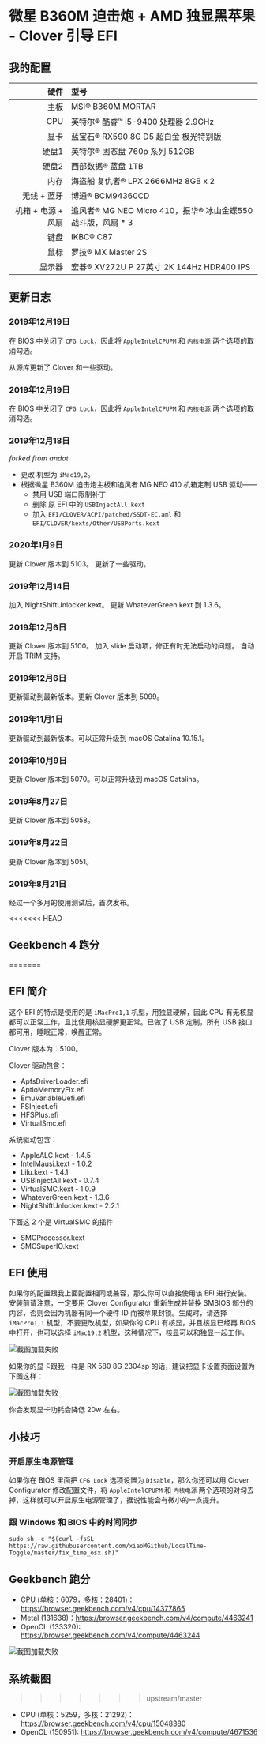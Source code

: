 # 微星 B360M 迫击炮 + AMD 独显黑苹果 - Clover 引导 EFI 

## 我的配置

|               硬件 | 型号                                                        |
| -----------------: | :---------------------------------------------------------- |
|               主板 | MSI® B360M MORTAR                                           |
|                CPU | 英特尔® 酷睿™ i5-9400 处理器 2.9GHz                         |
|               显卡 | 蓝宝石® RX590 8G D5 超白金 极光特别版                       |
|              硬盘1 | 英特尔® 固态盘 760p 系列 512GB                              |
|              硬盘2 | 西部数据® 蓝盘 1TB                                          |
|               内存 | 海盗船 复仇者® LPX 2666MHz 8GB x 2                          |
|        无线 + 蓝牙 | 博通® BCM94360CD                                            |
| 机箱 + 电源 + 风扇 | 追风者® MG NEO Micro 410，振华® 冰山金蝶550战斗版，风扇 * 3 |
|               键盘 | IKBC® C87                                                   |
|               鼠标 | 罗技® MX Master 2S                                          |
|             显示器 | 宏碁® XV272U P 27英寸 2K 144Hz HDR400 IPS                   |


## 更新日志

### 2019年12月19日

在 BIOS 中关闭了 `CFG Lock`，因此将 `AppleIntelCPUPM` 和 `内核电源` 两个选项的取消勾选。


从源库更新了 Clover 和一些驱动。

### 2019年12月19日

在 BIOS 中关闭了 `CFG Lock`，因此将 `AppleIntelCPUPM` 和 `内核电源` 两个选项的取消勾选。

### 2019年12月18日

*forked from andot*

- 更改 机型为 `iMac19,2`。
- 根据微星 B360M 迫击炮主板和追风者 MG NEO 410 机箱定制 USB 驱动——
  - 禁用 USB 端口限制补丁
  - 删除 原 EFI 中的 `USBInjectAll.kext`
  - 加入 `EFI/CLOVER/ACPI/patched/SSDT-EC.aml` 和 `EFI/CLOVER/kexts/Other/USBPorts.kext`

### 2020年1月9日

更新 Clover 版本到 5103。
更新了一些驱动。

### 2019年12月14日

加入 NightShiftUnlocker.kext。
更新 WhateverGreen.kext 到 1.3.6。

### 2019年12月6日

更新 Clover 版本到 5100。
加入 slide 启动项，修正有时无法启动的问题。
自动开启 TRIM 支持。

### 2019年12月6日

更新驱动到最新版本。更新 Clover 版本到 5099。

### 2019年11月1日

更新驱动到最新版本。可以正常升级到 macOS Catalina 10.15.1。

### 2019年10月9日

更新 Clover 版本到 5070。可以正常升级到 macOS Catalina。

### 2019年8月27日

更新 Clover 版本到 5058。

### 2019年8月22日

更新 Clover 版本到 5051。

### 2019年8月21日

经过一个多月的使用测试后，首次发布。

<<<<<<< HEAD
## Geekbench 4 跑分
=======
## EFI 简介

这个 EFI 的特点是使用的是 `iMacPro1,1` 机型，用独显硬解，因此 CPU 有无核显都可以正常工作，且比使用核显硬解更正常。已做了 USB 定制，所有 USB 接口都可用，睡眠正常，唤醒正常。

Clover 版本为：5100。

Clover 驱动包含：

* ApfsDriverLoader.efi
* AptioMemoryFix.efi
* EmuVariableUefi.efi
* FSInject.efi
* HFSPlus.efi
* VirtualSmc.efi

系统驱动包含：

* AppleALC.kext - 1.4.5
* IntelMausi.kext - 1.0.2
* Lilu.kext - 1.4.1
* USBInjectAll.kext - 0.7.4
* VirtualSMC.kext - 1.0.9
* WhateverGreen.kext - 1.3.6
* NightShiftUnlocker.kext - 2.2.1

下面这 2 个是 VirtualSMC 的插件

* SMCProcessor.kext
* SMCSuperIO.kext

## EFI 使用

如果你的配置跟我上面配置相同或兼容，那么你可以直接使用该 EFI 进行安装。安装前请注意，一定要用 Clover Configurator 重新生成并替换 SMBIOS 部分的内容，否则会因为机器有同一个硬件 ID 而被苹果封锁。生成时，请选择 `iMacPro1,1` 机型，不要更改机型，如果你的 CPU 有核显，并且核显已经再 BIOS 中打开，也可以选择 `iMac19,2` 机型，这种情况下，核显可以和独显一起工作。

![截图加载失败](ScreenShot/SMBIOS@2x.png)

如果你的显卡跟我一样是 RX 580 8G 2304sp 的话，建议把显卡设置页面设置为下图这样：

![截图加载失败](ScreenShot/GPUConfig@2x.png)

你会发现显卡功耗会降低 20w 左右。

## 小技巧

### 开启原生电源管理

如果你在 BIOS 里面把 `CFG Lock` 选项设置为 `Disable`，那么你还可以用 Clover Configurator 修改配置文件，将 `AppleIntelCPUPM` 和 `内核电源` 两个选项的对勾去掉，这样就可以开启原生电源管理了，据说性能会有微小的一点提升。

### 跟 Windows 和 BIOS 中的时间同步

```
sudo sh -c "$(curl -fsSL https://raw.githubusercontent.com/xiaoMGithub/LocalTime-Toggle/master/fix_time_osx.sh)"
```

## Geekbench 跑分

* CPU (单核：6079，多核：28401)：https://browser.geekbench.com/v4/cpu/14377865
* Metal (131638)：https://browser.geekbench.com/v4/compute/4463241
* OpenCL (133320): https://browser.geekbench.com/v4/compute/4463244

![截图加载失败](ScreenShot/CINEBENCH20@2x.png)

## 系统截图
>>>>>>> upstream/master

* CPU (单核：5259，多核：21292)：https://browser.geekbench.com/v4/cpu/15048380
* OpenCL (150951): https://browser.geekbench.com/v4/compute/4671536
